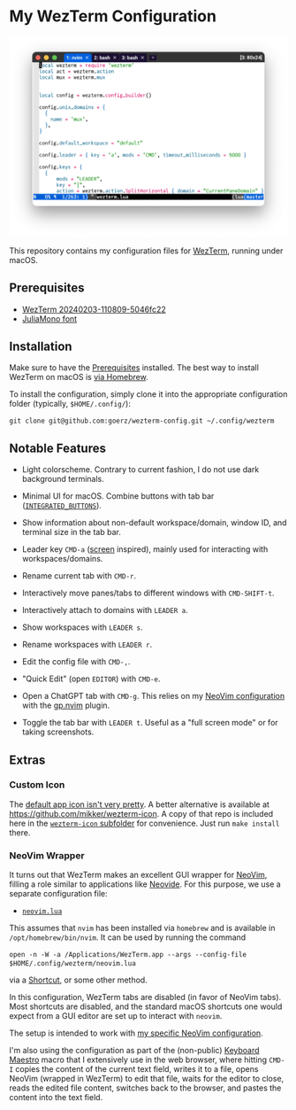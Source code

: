 # My WezTerm Configuration

<p><img alt="Screenshot of WezTerm running Neovim" src="screenshot.png" width="677px"></p>

This repository contains my configuration files for [WezTerm](https://wezfurlong.org/wezterm/), running under macOS.

## Prerequisites

* [WezTerm 20240203-110809-5046fc22](https://wezfurlong.org/wezterm/changelog.html#20240203-110809-5046fc22)
* [JuliaMono font](https://juliamono.netlify.app)

## Installation

Make sure to have the [Prerequisites](#prerequisites) installed. The best way to install WezTerm on macOS is [via Homebrew](https://wezfurlong.org/wezterm/install/macos.html#homebrew).

To install the configuration, simply clone it into the appropriate configuration folder (typically, `$HOME/.config/`):

```
git clone git@github.com:goerz/wezterm-config.git ~/.config/wezterm
```

## Notable Features

* Light colorscheme. Contrary to current fashion, I do not use dark background terminals.

* Minimal UI for macOS. Combine buttons with tab bar ([`INTEGRATED_BUTTONS`](https://wezfurlong.org/wezterm/config/lua/config/window_decorations.html)).

* Show information about non-default workspace/domain, window ID, and terminal size in the tab bar.

* Leader key `CMD-a` ([screen](https://www.gnu.org/software/screen/) inspired), mainly used for interacting with workspaces/domains.

* Rename current tab with `CMD-r`.

* Interactively move panes/tabs to different windows with `CMD-SHIFT-t`.

* Interactively attach to domains with `LEADER a`.

* Show workspaces with `LEADER s`.

* Rename workspaces with `LEADER r`.

* Edit the config file with `CMD-,`.

* "Quick Edit" (open `EDITOR`) with `CMD-e`.

* Open a ChatGPT tab with `CMD-g`. This relies on my [NeoVim configuration](https://github.com/goerz/neovimrc) with the [gp.nvim](https://github.com/Robitx/gp.nvim) plugin.

* Toggle the tab bar with `LEADER t`. Useful as a "full screen mode" or for taking screenshots.


## Extras

### Custom Icon

The [default app icon isn't very pretty](https://github.com/wez/wezterm/discussions/2396). A better alternative is available at https://github.com/mikker/wezterm-icon. A copy of that repo is included here in the [`wezterm-icon` subfolder](wezterm-icon) for convenience. Just run `make install` there.

### NeoVim Wrapper

It turns out that WezTerm makes an excellent GUI wrapper for [NeoVim](https://github.com/neovim/neovim), filling a role similar to applications like [Neovide](https://neovide.dev). For this purpose, we use a separate configuration file:

* [`neovim.lua`](neovim.lua)

This assumes that `nvim` has been installed via `homebrew` and is available in `/opt/homebrew/bin/nvim`. It can be used by running the command

```
open -n -W -a /Applications/WezTerm.app --args --config-file $HOME/.config/wezterm/neovim.lua
```

via a [Shortcut](https://support.apple.com/guide/shortcuts-mac/intro-to-shortcuts-apdf22b0444c/mac), or some other method.

In this configuration, WezTerm tabs are disabled (in favor of NeoVim tabs). Most shortcuts are disabled, and the standard macOS shortcuts one would expect from a GUI editor are set up to interact with `neovim`.

The setup is intended to work with [my specific NeoVim configuration](https://github.com/goerz/neovimrc).

I'm also using the configuration as part of the (non-public) [Keyboard Maestro](https://www.keyboardmaestro.com/main/) macro that I extensively use in the web browser, where hitting `CMD-I` copies the content of the current text field, writes it to a file, opens NeoVim (wrapped in WezTerm) to edit that file, waits for the editor to close, reads the edited file content, switches back to the browser, and pastes the content into the text field.
